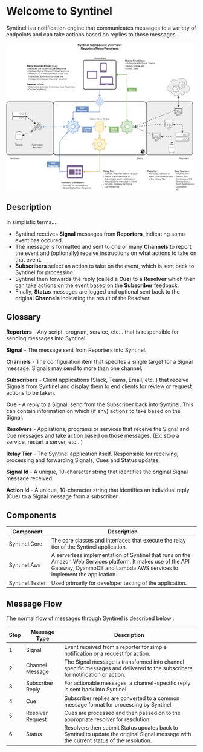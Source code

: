 # Welcome to Syntinel

Syntinel is a notification engine that communicates messages to a variety of endpoints and can take actions based on replies to those messages.

![Architecture Components](resources/draw.io/Architecture-Components.png)

## Description

In simplistic terms...

- Syntinel receives **Signal** messages from **Reporters**, indicating some event has occured.  
- The message is formatted and sent to one or many **Channels** to report the event and (optionally) receive instructions on what actions to take on that event.
- **Subscribers** select an action to take on the event, which is sent back to Syntinel for processing.
- Syntinel then forwards the reply (called a **Cue**) to a **Resolver** which then can take actions on the event based on the **Subscriber** feedback.
- Finally, **Status** messages are logged and optional sent back to the original **Channels** indicating the result of the Resolver.

## Glossary

**Reporters** - Any script, program, service, etc...  that is responsible for sending messages into Syntinel.

**Signal** - The message sent from Reporters into Syntinel.

**Channels** - The configuration item that specifes a single target for a Signal message.  Signals may send to more than one channel.

**Subscribers** - Client applications (Slack, Teams, Email, etc..) that receive Signals from Syntinel and display them to end clients for review or request actions to be taken.

**Cue** - A reply to a Signal, send from the Subscriber back into Syntinel.  This can contain information on which (if any) actions to take based on the Signal.

**Resolvers** - Appliations, programs or services that receive the Signal and Cue messages and take action based on those messages. (Ex: stop a service, restart a server, etc...)

**Relay Tier** - The Syntinel application itself.  Responsible for receiving, processing and forwarding Signals, Cues and Status updates.

**Signal Id** - A unique, 10-character string that identifies the original Signal message received.

**Action Id** - A unique, 10-character string that identifies an individual reply (Cue) to a Signal message from a subscriber.

## Components

| Component | Description |
| --------- | ----------- |
| Syntinel.Core | The core classes and interfaces that execute the relay tier of the Syntinel application. |
| Syntinel.Aws | A serverless implementation of Syntinel that runs on the Amazon Web Services platform.  It makes use of the API Gateway, DyanmoDB and Lambda AWS services to implement the application. |
| Syntinel.Tester | Used primarily for developer testing of the application. |


## Message Flow

The normal flow of messages through Syntinel is described below : 

| Step | Message Type | Description 
| ---- | ------------ | ----------- 
| 1 | Signal | Event received from a reporter for simple notification or a request for action. 
| 2 | Channel Message | The Signal message is transformed into channel specific messages and delivered to the subscribers for notification or action. 
| 3 | Subscriber Reply | For actionable messages, a channel-specific reply is sent back into Syntinel.
| 4 | Cue | Subscriber replies are converted to a common message format for processing by Syntinel.
| 5 | Resolver Request | Cues are processed and then passed on to the appropriate resolver for resolution.
| 6 | Status | Resolvers then submit Status updates back to Syntinel to update the original Signal message with the current status of the resolution.

